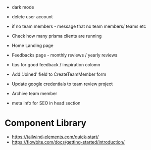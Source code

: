 - dark mode
- delete user account
- if no team members - message that no team members/ teams etc
- Check how many prisma clients are running
- Home Landing page
- Feedbacks page - monthly reviews / yearly reviews
- tips for good feedback / inspiration colomn
- Add 'Joined' field to CreateTeamMember form
- Update google credentials to team review project
- Archive team member

- meta info for SEO in head section

# Component Library

- https://tailwind-elements.com/quick-start/
- https://flowbite.com/docs/getting-started/introduction/
